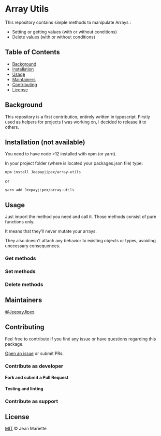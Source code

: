 # Array Utils

This repository contains simple methods to manipulate Arrays :
- Setting or getting values (with or without conditions)
- Delete values (with or without conditions)

## Table of Contents

- [Background](#background)
- [Installation](#installation)
- [Usage](#usage)
- [Maintainers](#maintainers)
- [Contributing](#contributing)
- [License](#license)

## Background

This repository is a first contribution, entirely written in typescript. Firstly used as helpers for projects I was working on, I decided to release it to others.

## Installation (not available)

You need to have node >12 installed with npm (or yarn). 

In your project folder (where is located your packages.json file) type:

```shell
npm install Jeepayjipex/array-utils
```
or
```shell
yarn add Jeepayjipex/array-utils
```


## Usage

Just import the method you need and call it.
Those methods consist of pure functions only. 

It means that they'll never mutate your arrays.

They also doesn't attach any behavior to existing objects or types, avoiding unecessary consequences.

### Get methods
### Set methods
### Delete methods


## Maintainers

[@JeepayJipex](https://github.com/JeepayJipex).



## Contributing

Feel free to contribute if you find any issue or have questions regarding this package. 

[Open an issue](https://github.com/JeepayJipex/array-utils/issues/new) or submit PRs.

### Contribute as developer

#### Fork and submit a Pull Request
#### Testing and linting

### Contribute as support

## License
[MIT](https://opensource.org/licenses/mit-license.php) © Jean Mariette